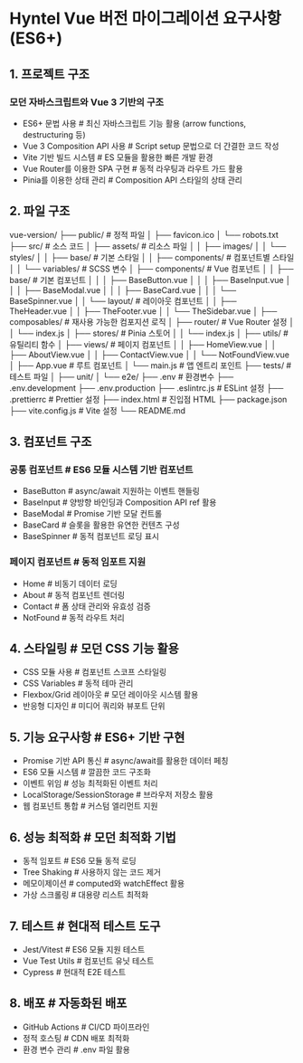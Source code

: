 # Hyntel Vue 버전 마이그레이션 요구사항 (ES6+)

## 1. 프로젝트 구조

### 모던 자바스크립트와 Vue 3 기반의 구조

- ES6+ 문법 사용                # 최신 자바스크립트 기능 활용 (arrow functions, destructuring 등)
- Vue 3 Composition API 사용     # Script setup 문법으로 더 간결한 코드 작성
- Vite 기반 빌드 시스템         # ES 모듈을 활용한 빠른 개발 환경
- Vue Router를 이용한 SPA 구현   # 동적 라우팅과 라우트 가드 활용
- Pinia를 이용한 상태 관리       # Composition API 스타일의 상태 관리

## 2. 파일 구조

vue-version/
├── public/ # 정적 파일
│ ├── favicon.ico
│ └── robots.txt
├── src/ # 소스 코드
│ ├── assets/ # 리소스 파일
│ │ ├── images/
│ │ └── styles/
│ │ ├── base/ # 기본 스타일
│ │ ├── components/ # 컴포넌트별 스타일
│ │ └── variables/ # SCSS 변수
│ ├── components/ # Vue 컴포넌트
│ │ ├── base/ # 기본 컴포넌트
│ │ │ ├── BaseButton.vue
│ │ │ ├── BaseInput.vue
│ │ │ ├── BaseModal.vue
│ │ │ ├── BaseCard.vue
│ │ │ └── BaseSpinner.vue
│ │ └── layout/ # 레이아웃 컴포넌트
│ │ ├── TheHeader.vue
│ │ ├── TheFooter.vue
│ │ └── TheSidebar.vue
│ ├── composables/ # 재사용 가능한 컴포지션 로직
│ ├── router/ # Vue Router 설정
│ │ └── index.js
│ ├── stores/ # Pinia 스토어
│ │ └── index.js
│ ├── utils/ # 유틸리티 함수
│ ├── views/ # 페이지 컴포넌트
│ │ ├── HomeView.vue
│ │ ├── AboutView.vue
│ │ ├── ContactView.vue
│ │ └── NotFoundView.vue
│ ├── App.vue # 루트 컴포넌트
│ └── main.js # 앱 엔트리 포인트
├── tests/ # 테스트 파일
│ ├── unit/
│ └── e2e/
├── .env # 환경변수
├── .env.development
├── .env.production
├── .eslintrc.js # ESLint 설정
├── .prettierrc # Prettier 설정
├── index.html # 진입점 HTML
├── package.json
├── vite.config.js # Vite 설정
└── README.md

## 3. 컴포넌트 구조

### 공통 컴포넌트 # ES6 모듈 시스템 기반 컴포넌트

- BaseButton    # async/await 지원하는 이벤트 핸들링
- BaseInput     # 양방향 바인딩과 Composition API ref 활용
- BaseModal     # Promise 기반 모달 컨트롤
- BaseCard      # 슬롯을 활용한 유연한 컨텐츠 구성
- BaseSpinner   # 동적 컴포넌트 로딩 표시

### 페이지 컴포넌트 # 동적 임포트 지원

- Home          # 비동기 데이터 로딩
- About         # 동적 컴포넌트 렌더링
- Contact       # 폼 상태 관리와 유효성 검증
- NotFound      # 동적 라우트 처리

## 4. 스타일링 # 모던 CSS 기능 활용

- CSS 모듈 사용                # 컴포넌트 스코프 스타일링
- CSS Variables               # 동적 테마 관리
- Flexbox/Grid 레이아웃        # 모던 레이아웃 시스템 활용
- 반응형 디자인                # 미디어 쿼리와 뷰포트 단위

## 5. 기능 요구사항 # ES6+ 기반 구현

- Promise 기반 API 통신        # async/await를 활용한 데이터 페칭
- ES6 모듈 시스템             # 깔끔한 코드 구조화
- 이벤트 위임                 # 성능 최적화된 이벤트 처리
- LocalStorage/SessionStorage # 브라우저 저장소 활용
- 웹 컴포넌트 통합            # 커스텀 엘리먼트 지원

## 6. 성능 최적화 # 모던 최적화 기법

- 동적 임포트                 # ES6 모듈 동적 로딩
- Tree Shaking               # 사용하지 않는 코드 제거
- 메모이제이션               # computed와 watchEffect 활용
- 가상 스크롤링              # 대용량 리스트 최적화

## 7. 테스트 # 현대적 테스트 도구

- Jest/Vitest               # ES6 모듈 지원 테스트
- Vue Test Utils            # 컴포넌트 유닛 테스트
- Cypress                   # 현대적 E2E 테스트

## 8. 배포 # 자동화된 배포

- GitHub Actions           # CI/CD 파이프라인
- 정적 호스팅              # CDN 배포 최적화
- 환경 변수 관리           # .env 파일 활용
